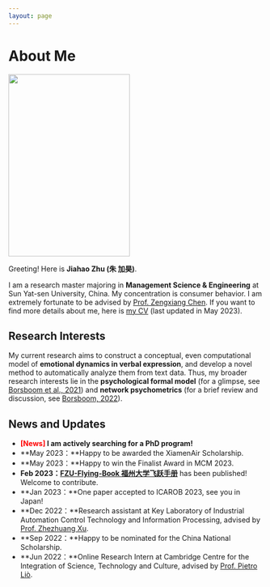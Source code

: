 ```yaml
---
layout: page
---
```


# About Me

<img src="https://jiahao-zhu.github.io/jiahaozhu.JPG" class="floatpic" width="240" height="360">

Greeting! Here is **Jiahao Zhu (朱 加昊)**.

I am a research master majoring in **Management Science & Engineering** at Sun Yat-sen University, China. My concentration is consumer behavior. I am extremely fortunate to be advised by [Prof. Zengxiang Chen][1]. If you want to find more details about me, here is [my CV][2] (last updated in May 2023).

## Research Interests

My current research aims to construct a conceptual, even computational model of **emotional dynamics in verbal expression**, and develop a novel method to automatically analyze them from text data. Thus, my broader research interests lie in the **psychological formal model** (for a glimpse, see [Borsboom et al., 2021][3]) and **network psychometrics** (for a brief review and discussion, see [Borsboom, 2022][4]). 

## News and Updates

- **<font color='red'>[News]</font> I am actively searching for a PhD program!**
- **May 2023：**Happy to be awarded the XiamenAir Scholarship.
- **May 2023：**Happy to win the Finalist Award in MCM 2023.
- **Feb 2023：**[**FZU-Flying-Book 福州大学飞跃手册**][5] has been published! Welcome to contribute.
- **Jan 2023：**One paper accepted to ICAROB 2023, see you in Japan!
- **Dec 2022：**Research assistant at Key Laboratory of Industrial Automation Control Technology and Information Processing, advised by [Prof. Zhezhuang Xu][6].
- **Sep 2022：**Happy to be nominated for the China National Scholarship.
- **Jun 2022：**Online Research Intern at Cambridge Centre for the Integration of Science, Technology and Culture, advised by [Prof. Pietro Liò][7].

[1]:	https://isbf.sysu.edu.cn/zh-hans/teacher/260
[2]:	https://jiahao-zhu.github.io/file/CV-jiahaozhu.pdf
[3]:	https://doi.org/10.1177/1745691620969647
[4]:	https://doi.org/10.1007/s11336-022-09851-z
[5]:	https://fzu-fly.online/
[6]:	https://dqxy.fzu.edu.cn/en/info/1009/1072.htm
[7]:	https://www.cl.cam.ac.uk/~pl219/